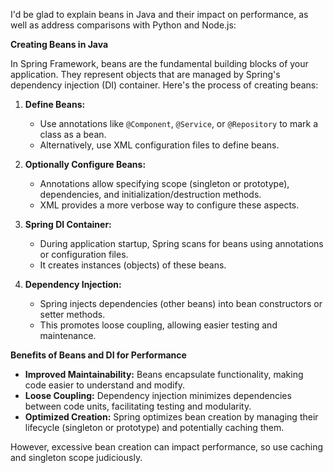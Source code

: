 I'd be glad to explain beans in Java and their impact on performance, as well as address comparisons with Python and Node.js:

**Creating Beans in Java**

In Spring Framework, beans are the fundamental building blocks of your application. They represent objects that are managed by Spring's dependency injection (DI) container. Here's the process of creating beans:

1. **Define Beans:**
   - Use annotations like `@Component`, `@Service`, or `@Repository` to mark a class as a bean.
   - Alternatively, use XML configuration files to define beans.

2. **Optionally Configure Beans:**
   - Annotations allow specifying scope (singleton or prototype), dependencies, and initialization/destruction methods.
   - XML provides a more verbose way to configure these aspects.

3. **Spring DI Container:**
   - During application startup, Spring scans for beans using annotations or configuration files.
   - It creates instances (objects) of these beans.

4. **Dependency Injection:**
   - Spring injects dependencies (other beans) into bean constructors or setter methods.
   - This promotes loose coupling, allowing easier testing and maintenance.

**Benefits of Beans and DI for Performance**

- **Improved Maintainability:** Beans encapsulate functionality, making code easier to understand and modify.
- **Loose Coupling:** Dependency injection minimizes dependencies between code units, facilitating testing and modularity.
- **Optimized Creation:** Spring optimizes bean creation by managing their lifecycle (singleton or prototype) and potentially caching them.

However, excessive bean creation can impact performance, so use caching and singleton scope judiciously.


